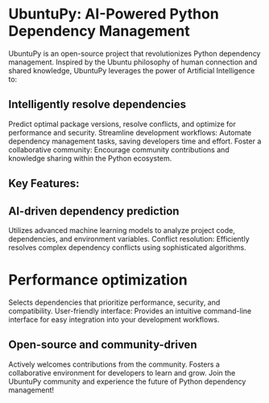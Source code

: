 # UbuntuPy: AI-Powered Python Dependency Management

UbuntuPy is an open-source project that revolutionizes Python dependency management. Inspired by the Ubuntu philosophy of human connection and shared knowledge, UbuntuPy leverages the power of Artificial Intelligence to:

## Intelligently resolve dependencies

Predict optimal package versions, resolve conflicts, and optimize for performance and security.
Streamline development workflows: Automate dependency management tasks, saving developers time and effort.
Foster a collaborative community: Encourage community contributions and knowledge sharing within the Python ecosystem.

## Key Features:

## AI-driven dependency prediction

Utilizes advanced machine learning models to analyze project code, dependencies, and environment variables.
Conflict resolution: Efficiently resolves complex dependency conflicts using sophisticated algorithms.

# Performance optimization

Selects dependencies that prioritize performance, security, and compatibility.
User-friendly interface: Provides an intuitive command-line interface for easy integration into your development workflows.

## Open-source and community-driven

Actively welcomes contributions from the community.
Fosters a collaborative environment for developers to learn and grow.
Join the UbuntuPy community and experience the future of Python dependency management!
